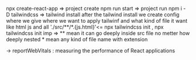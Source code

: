 npx create-react-app => project create
npm run start => project run
npm i - D tailwindcss => tailwind install 
after the tailwind install we create config where we give where we want to apply tailwinf and what kind of file it want  like html js and all './src/**/*.{js.html}'<= npx tailwindcss init , npx tailwindcss init
imp => 
    ** mean it can go deeply inside src file no metter how deeply nested 
    *  mean any kind of file name with extension 
    
-> reportWebVitals : measuring the performance of React applications


